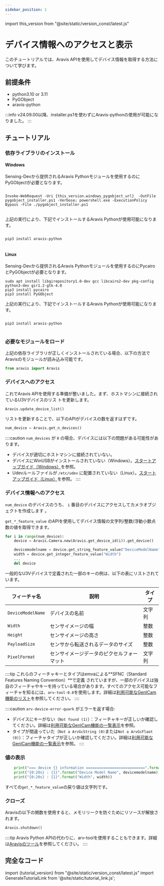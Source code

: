 ```yaml
---
sidebar_position: 1
---
```


import this_version from "@site/static/version_const/latest.js"

# デバイス情報へのアクセスと表示

このチュートリアルでは、Aravis APIを使用してデバイス情報を取得する方法について学びます。       

## 前提条件

* python3.10 or 3.11
* PyGObject 
* aravis-python

:::info 
v24.09.00以降、installer.ps1を使わずにAravis-pythonの使用が可能になりました。
:::


## チュートリアル

### 依存ライブラリのインストール

#### Windows

Sensing-Devから提供されるAravis Pythonモジュールを使用するのにPyGObjectが必要となります。

<pre>
<code class="language-powershell">
Invoke-WebRequest -Uri {this_version.windows_pygobject_url}  -OutFile pygobject_installer.ps1 -Verbose; powershell.exe -ExecutionPolicy Bypass -File ./pygobject_installer.ps1
</code>
</pre>

上記の実行により、下記でインストールするAravis Pythonが使用可能になります。

<pre>
<code class="language-powershell">
pip3 install aravis-python
</code>
</pre>

#### Linux

Sensing-Devから提供されるAravis Pythonモジュールを使用するのにPycairoとPyGObjectが必要となります。

```
sudo apt install libgirepository1.0-dev gcc libcairo2-dev pkg-config python3-dev gir1.2-gtk-4.0
pip3 install pycairo
pip3 install PyGObject
``` 

上記の実行により、下記でインストールするAravis Pythonが使用可能になります。

<pre>
<code class="language-powershell">
pip3 install aravis-python
</code>
</pre>

### 必要なモジュールをロード

上記の依存ライブラリが正しくインストールされている場合、以下の方法でAravisのモジュールが読み込み可能です。

```python
from aravis import Aravis
```

### デバイスへのアクセス

これでAravis APIを使用する準備が整いました。まず、ホストマシンに接続されているU3Vデバイスのリス
トを更新します。

```python
Aravis.update_device_list()
```

リストを更新することで、以下のAPIがデバイスの数を返すはずです。

```python
num_device = Aravis.get_n_devices()
```

::::caution
`num_devices` が `0` の場合、デバイスには以下の問題がある可能性があります。
* デバイスが適切にホストマシンに接続されていない。
* デバイスにWinUSBがインストールされていない（Windows）。[スタートアップガイド（Windows）](../../startup-guide/windows.mdx)を参照。
* Udevルールファイルが `/etc/udev` に配置されていない（Linux）。[スタートアップガイド（Linux）](../../startup-guide/linux.mdx)を参照。
::::

### デバイス情報へのアクセス

`num_device` のデバイスのうち、 `i` 番目のデバイスにアクセスしてカメラオブジェクトを作成します 
。

`get_*_feature_value` のAPIを使用してデバイス情報の文字列/整数/浮動小数点数の値を取得できます。

```python
for i in range(num_device):
    device = Aravis.Camera.new(Aravis.get_device_id(i)).get_device()

    devicemodelname = device.get_string_feature_value("DeviceModelName")
    width = device.get_integer_feature_value("Width")
    ...
    del device
```

一般的なU3Vデバイスで定義された一部のキーの例は、以下の表にリストされています。

| フィーチャ名 | 説明 | タイプ |
| --------   | ------- | ------- |
| `DeviceModelName` | デバイスの名前 | 文字列 |
| `Width` | センサイメージの幅 | 整数 |
| `Height` | センサイメージの高さ | 整数 |
| `PayloadSize` | センサから転送されるデータのサイズ | 整数 |
| `PixelFormat` | センサイメージデータのピクセルフォーマット | 文字列 |

::::tip
これらのフィーチャキーとタイプはemvaによる**SFNC（Standard Features Naming Convention）**で定義
されていますが、一部のデバイスは独自のフィーチャやキーを持っている場合があります。すべてのアクセス可能なフィーチャを知るには、`arv-tool-0.8`を使用します。詳細は[利用可能なGenICam機能のリスト](../../external/aravis/arv-tools)を参照してください。
::::

::::caution
`arv-device-error-quark` がエラーを返す場合:
* デバイスにキーがない（`Not found (1)`）：フィーチャキーが正しいか確認してください。詳細は[利用可能なGenICam機能の一覧表示](../../external/aravis/arv-tools)を参照。
* タイプが間違っていた（`Not a ArvGcString (0)`または`Not a ArvGcFlaot (0)`）：フィーチャタイプが正しいか確認してください。詳細は[利用可能なGenICam機能の一覧表示](../../external/aravis/arv-tools)を参照。
::::

### 値の表示

```python
    print("=== device {} information ===========================".format(i))
    print("{0:20s} : {1}".format("Device Model Name", devicemodelname))
    print("{0:20s} : {1}".format("Width", width))
```

すべての`get_*_feature_value`の戻り値は文字列です。

### クローズ

Aravisの以下の関数を使用すると、メモリリークを防ぐためにリソースが解放されます。

```python
Aravis.shutdown()
```

::::tip
Aravis Python APIの代わりに、arv-toolを使用することもできます。詳細は[Aravisのツール](../../external/aravis/arv-tools.md)を参照してください。
::::

## 完全なコード

import {tutorial_version} from "@site/static/version_const/latest.js"
import GenerateTutorialLink from '@site/static/tutorial_link.js';

<GenerateTutorialLink language="python" tag={tutorial_version} tutorialfile="tutorial0_get_device_info" />

